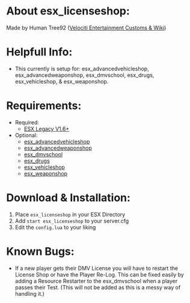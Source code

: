 # About esx_licenseshop:
Made by Human Tree92 ([Velociti Entertainment Customs & Wiki]( http://www.velocitientertainment.com/customs/ ))

# Helpfull Info:
* This currently is setup for: esx_advancedvehicleshop, esx_advancedweaponshop, esx_dmvschool, esx_drugs, esx_vehicleshop, & esx_weaponshop.

# Requirements:
* Required:
  * [ESX Legacy V1.6+]( https://github.com/esx-framework/esx-legacy/tree/1.6.0 )
* Optional:
  * [esx_advancedvehicleshop]( https://github.com/HumanTree92/VENT_ESX_Scripts/tree/main/esx_advancedvehicleshop )
  * [esx_advancedweaponshop]( https://github.com/HumanTree92/VENT_ESX_Scripts/tree/main/esx_advancedweaponshop )
  * [esx_dmvschool]( https://github.com/esx-framework/esx-legacy/tree/main/%5Besx_addons%5D/esx_dmvschool )
  * [esx_drugs]( https://github.com/esx-framework/esx-legacy/tree/main/%5Besx_addons%5D/esx_drugs )
  * [esx_vehicleshop]( https://github.com/esx-framework/esx-legacy/tree/main/%5Besx_addons%5D/esx_vehicleshop )
  * [esx_weaponshop]( https://github.com/esx-framework/esx-legacy/tree/main/%5Besx_addons%5D/esx_weaponshop )

# Download & Installation:
1) Place `esx_licenseshop` in your ESX Directory
2) Add `start esx_licenseshop` to your server.cfg
3) Edit the `config.lua` to your liking

# Known Bugs:
* If a new player gets their DMV License you will have to restart the License Shop or have the Player Re-Log. This can be fixed easily by adding a Resource Restarter to the esx_dmvschool when a player passes their Test. (This will not be added as this is a messy way of handling it.)
